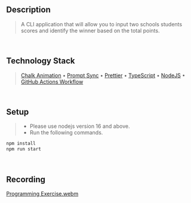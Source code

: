 ## Description
> A CLI application that will allow you to input two schools
students scores and identify the winner based on the total points.

<br />

## Technology Stack
> [Chalk Animation](https://www.npmjs.com/package/chalk-animation) • [Prompt Sync](https://www.npmjs.com/package/prompt-sync) • [Prettier](https://www.npmjs.com/package/prettier) • [TypeScript](https://www.npmjs.com/package/typescript) • [NodeJS](https://nodejs.org/docs/latest-v16.x/api/) • [GitHub Actions Workflow](https://docs.github.com/en/actions/using-workflows/about-workflows)

<br />

## Setup
> - Please use nodejs version 16 and above.
> - Run the following commands.
```bash
npm install
npm run start 
```

<br />

## Recording
[Programming Exercise.webm](https://user-images.githubusercontent.com/69438999/193799632-0b1d7e2d-4e97-4966-a3af-fdb4bdf92e31.webm)
